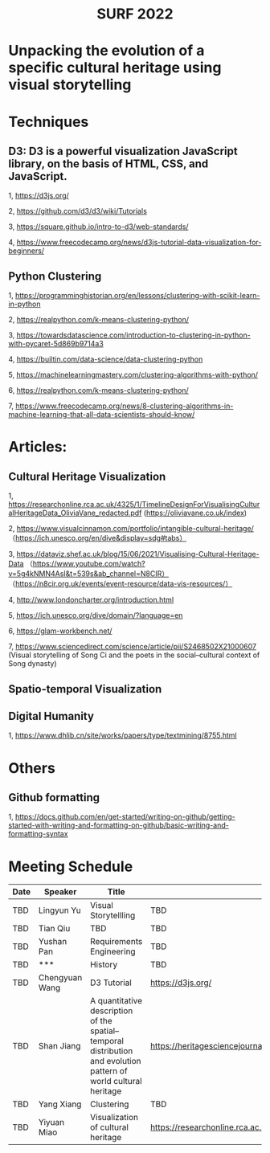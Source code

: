 <h1 align="center">SURF 2022</h1>

# Unpacking the evolution of a specific cultural heritage using visual storytelling


# Techniques
## D3: D3 is a powerful visualization JavaScript library, on the basis of HTML, CSS, and JavaScript.
1, https://d3js.org/

2, https://github.com/d3/d3/wiki/Tutorials

3, https://square.github.io/intro-to-d3/web-standards/

4, https://www.freecodecamp.org/news/d3js-tutorial-data-visualization-for-beginners/

## Python Clustering

1, https://programminghistorian.org/en/lessons/clustering-with-scikit-learn-in-python

2, https://realpython.com/k-means-clustering-python/

3, https://towardsdatascience.com/introduction-to-clustering-in-python-with-pycaret-5d869b9714a3

4, https://builtin.com/data-science/data-clustering-python

5, https://machinelearningmastery.com/clustering-algorithms-with-python/

6, https://realpython.com/k-means-clustering-python/

7, https://www.freecodecamp.org/news/8-clustering-algorithms-in-machine-learning-that-all-data-scientists-should-know/
 




# Articles:
## Cultural Heritage Visualization
1, https://researchonline.rca.ac.uk/4325/1/TimelineDesignForVisualisingCulturalHeritageData_OliviaVane_redacted.pdf (https://oliviavane.co.uk/index)

2, https://www.visualcinnamon.com/portfolio/intangible-cultural-heritage/ （https://ich.unesco.org/en/dive&display=sdg#tabs）

3,  https://dataviz.shef.ac.uk/blog/15/06/2021/Visualising-Cultural-Heritage-Data （https://www.youtube.com/watch?v=5g4kNMN4AsI&t=539s&ab_channel=N8CIR）
（https://n8cir.org.uk/events/event-resource/data-vis-resources/）

4, http://www.londoncharter.org/introduction.html

5, https://ich.unesco.org/dive/domain/?language=en

6, https://glam-workbench.net/

7, https://www.sciencedirect.com/science/article/pii/S2468502X21000607 (Visual storytelling of Song Ci and the poets in the social–cultural context of Song dynasty)

## Spatio-temporal Visualization 

## Digital Humanity

1, https://www.dhlib.cn/site/works/papers/type/textmining/8755.html

# Others
## Github formatting

1, https://docs.github.com/en/get-started/writing-on-github/getting-started-with-writing-and-formatting-on-github/basic-writing-and-formatting-syntax



# Meeting Schedule

| **Date** | **Speaker**  | **Title**  |  **Reference** |
| ------- | --- | ---------------- | -------- |
| TBD     | Lingyun Yu| Visual Storytellling| TBD |
| TBD     | Tian Qiu | TBD | TBD |
| TBD     | Yushan Pan | Requirements Engineering | TBD |
| TBD     | *** | History | TBD |
| TBD   | Chengyuan Wang| D3 Tutorial | https://d3js.org/ |
| TBD   | Shan Jiang | A quantitative description of the spatial–temporal distribution and evolution pattern of world cultural heritage | https://heritagesciencejournal.springeropen.com/articles/10.1186/s40494-021-00549-6 |
|  TBD | Yang Xiang | Clustering | TBD |
|  TBD | Yiyuan Miao | Visualization of cultural heritage |  https://researchonline.rca.ac.uk/4325/1/TimelineDesignForVisualisingCulturalHeritageData_OliviaVane_redacted.pdf |

